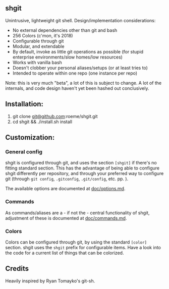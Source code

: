 shgit
-----

Unintrusive, lightweight git shell. Design/implementation considerations:

- No external dependencies other than git and bash
- 256 Colors (c'mon, it's 2018)
- Configurable through git
- Modular, and extendable
- By default, invoke as little git operations as possible
  (for stupid enterprise environments/slow homes/low resources)
- Works with vanilla bash
- Doesn't clobber your personal aliases/setups (or at least tries to)
- Intended to operate within one repo (one instance per repo)

Note: this is very much "beta", a lot of this is subject to change.
A lot of the internals, and code design haven't yet been hashed out
conclusively.

Installation:
-------------
1. git clone git@github.com:roeme/shgit.git
2. cd shgit && ./install.sh install


Customization:
--------------
### General config
shgit is configured through git, and uses the section `[shgit]` if there's no
fitting standard section. This has the advantage of being able to configure
shgit differently per repository, and through your preferred way to configure
git (through `git config`, `.gitconfig`, `.git/config`, etc. pp. ).

The available options are documented at [doc/options.md](doc/options.md).

### Commands
As commands/aliases are a - if not the - central functionality of shgit,
adjustment of these is documented at [doc/commands.md](doc/commands.md).

### Colors
Colors can be configured through git, by using the standard `[color]` section.
shgit uses the `shgit` prefix for configurable items. Have a look into the code
for a current list of things that can be colorized.


## Credits
Heavily inspired by Ryan Tomayko's git-sh.